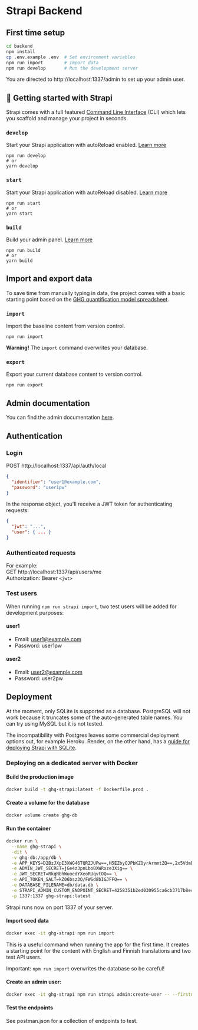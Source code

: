 # Strapi Backend

## First time setup

```bash
cd backend
npm install
cp .env.example .env  # Set environment variables
npm run import        # Import data
npm run develop       # Run the development server
```

You are directed to http://localhost:1337/admin to set up your admin user.

## 🚀 Getting started with Strapi

Strapi comes with a full featured [Command Line Interface](https://docs.strapi.io/developer-docs/latest/developer-resources/cli/CLI.html) (CLI) which lets you scaffold and manage your project in seconds.

### `develop`

Start your Strapi application with autoReload enabled. [Learn more](https://docs.strapi.io/developer-docs/latest/developer-resources/cli/CLI.html#strapi-develop)

```
npm run develop
# or
yarn develop
```

### `start`

Start your Strapi application with autoReload disabled. [Learn more](https://docs.strapi.io/developer-docs/latest/developer-resources/cli/CLI.html#strapi-start)

```
npm run start
# or
yarn start
```

### `build`

Build your admin panel. [Learn more](https://docs.strapi.io/developer-docs/latest/developer-resources/cli/CLI.html#strapi-build)

```
npm run build
# or
yarn build
```

## Import and export data

To save time from manually typing in data, the project comes with a basic starting point based on the [GHG quantification model spreadsheet](https://docs.google.com/spreadsheets/d/1uVMZRZjQ2LFPcwRgRoiAyaYsQhJnL8Ey/edit).

### `import`

Import the baseline content from version control.

```
npm run import
```

**Warning!** The `import` command overwrites your database.

### `export`

Export your current database content to version control.

```
npm run export
```

## Admin documentation

You can find the admin documentation [here](https://docs.google.com/document/d/1-E18h0reI6fIBbrsh9C1KQadoSTGeZJT11NWxKx5iEc/edit#heading=h.fumehj96yk45).

## Authentication

### Login

POST http://localhost:1337/api/auth/local

```json
{
  "identifier": "user1@example.com",
  "password": "user1pw"
}
```

In the response object, you'll receive a JWT token for authenticating requests:

```json
{
  "jwt": "...",
  "user": { ... }
}
```

### Authenticated requests

For example:<br>
GET http://localhost:1337/api/users/me<br>
Authorization: Bearer `<jwt>`

### Test users

When running `npm run strapi import`, two test users will be added for development purposes:

#### user1

- Email: user1@example.com
- Password: user1pw

#### user2

- Email: user2@example.com
- Password: user2pw

## Deployment

At the moment, only SQLite is supported as a database. PostgreSQL will not work because it truncates some of the auto-generated table names. You can try using MySQL but it is not tested.

The incompatibility with Postgres leaves some commercial deployment options out, for example Heroku. Render, on the other hand, has a [guide for deploying Strapi with SQLite](https://render.com/docs/deploy-strapi).

### Deploying on a dedicated server with Docker

#### Build the production image

```bash
docker build -t ghg-strapi:latest -f Dockerfile.prod .
```

#### Create a volume for the database

```bash
docker volume create ghg-db
```

#### Run the container

```bash
docker run \
  --name ghg-strapi \
  -dit \
  -v ghg-db:/app/db \
  -e APP_KEYS=D2BzJXpI3XWG46TQRZJUPw==,H5EZbyOJPbKZOyrArmmtZQ==,2x5VdmDjLvZnW6cDtyhslw==,y1ZqBoAWzI2P8lIyKL2PZA== \
  -e ADMIN_JWT_SECRET=jGe4z3pnLboBXWRxze3Xig== \
  -e JWT_SECRET=RkqNbhWuoedYXeoRUqvtOQ== \
  -e API_TOKEN_SALT=kZ06bsz3Q/FWSd8bIGJFFQ== \
  -e DATABASE_FILENAME=db/data.db \
  -e STRAPI_ADMIN_CUSTOM_ENDPOINT_SECRET=4258351b2ed030955ca6cb3717b8ec3e9bb86fda3073d3a0056c650331e2d0204fd8fb67ef3dda928e0ea4a909fcffd84da2bfcc80d155219e91f40e958753a834c472b712c385632030eb437b3e3bf26489cf8c0b23670800a77a60c735cea5fbaa3ab9490b11f757f27dbd2408348496578bed75da14b2342aff4baf5260ea \
  -p 1337:1337 ghg-strapi:latest
```

Strapi runs now on port 1337 of your server.

#### Import seed data

```bash
docker exec -it ghg-strapi npm run import
```

This is a useful command when running the app for the first time. It creates a starting point for the content with English and Finnish translations and two test API users.

Important: `npm run import` overwrites the database so be careful!

#### Create an admin user:

```bash
docker exec -it ghg-strapi npm run strapi admin:create-user -- --firstname=Jane --lastname=Doe --email=jane.doe@taltech.ee --password=Admin123
```

#### Test the endpoints

See postman.json for a collection of endpoints to test.
